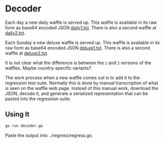 # Decoder

Each day a new daily waffle is served up. This waffle is available in its raw form as base64 encoded JSON [daily1.txt](https://wafflegame.net/daily1.txt). There is also a second waffle at [daily2.txt](https://wafflegame.net/daily2.txt).

Each Sunday a new deluxe waffle is served up. This waffle is available in its raw form as base64 encoded JSON [deluxe1.txt](https://wafflegame.net/deluxe1.txt). There is also a second waffle at [deluxe2.txt](https://wafflegame.net/deluxe2.txt).

It is not clear what the difference is between the `1` and `2` versions of the waffles. Maybe country-specific variants?

The work process when a new waffle comes out is to add it to the regression test suite. Normally this is done by manual transcription of what is seen on the waffle web page. Instead of this manual work, download the JSON, decode it, and generate a serialized representation that can be pasted into the regression suite.

## Using It

```zsh
go run decoder.go
```

Paste the output into ../regress/regress.go.
